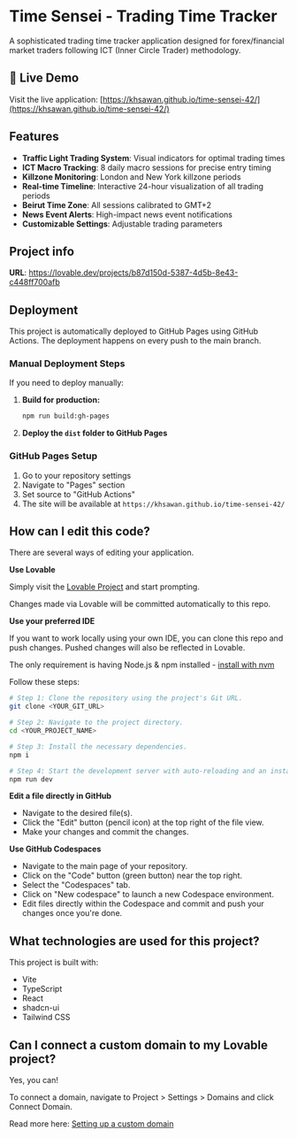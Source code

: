 # Time Sensei - Trading Time Tracker

A sophisticated trading time tracker application designed for forex/financial market traders following ICT (Inner Circle Trader) methodology.

## 🚀 Live Demo

Visit the live application: [https://khsawan.github.io/time-sensei-42/](https://khsawan.github.io/time-sensei-42/)

## Features

- **Traffic Light Trading System**: Visual indicators for optimal trading times
- **ICT Macro Tracking**: 8 daily macro sessions for precise entry timing  
- **Killzone Monitoring**: London and New York killzone periods
- **Real-time Timeline**: Interactive 24-hour visualization of all trading periods
- **Beirut Time Zone**: All sessions calibrated to GMT+2
- **News Event Alerts**: High-impact news event notifications
- **Customizable Settings**: Adjustable trading parameters

## Project info

**URL**: https://lovable.dev/projects/b87d150d-5387-4d5b-8e43-c448ff700afb

## Deployment

This project is automatically deployed to GitHub Pages using GitHub Actions. The deployment happens on every push to the main branch.

### Manual Deployment Steps

If you need to deploy manually:

1. **Build for production:**
   ```sh
   npm run build:gh-pages
   ```

2. **Deploy the `dist` folder to GitHub Pages**

### GitHub Pages Setup

1. Go to your repository settings
2. Navigate to "Pages" section  
3. Set source to "GitHub Actions"
4. The site will be available at `https://khsawan.github.io/time-sensei-42/`

## How can I edit this code?

There are several ways of editing your application.

**Use Lovable**

Simply visit the [Lovable Project](https://lovable.dev/projects/b87d150d-5387-4d5b-8e43-c448ff700afb) and start prompting.

Changes made via Lovable will be committed automatically to this repo.

**Use your preferred IDE**

If you want to work locally using your own IDE, you can clone this repo and push changes. Pushed changes will also be reflected in Lovable.

The only requirement is having Node.js & npm installed - [install with nvm](https://github.com/nvm-sh/nvm#installing-and-updating)

Follow these steps:

```sh
# Step 1: Clone the repository using the project's Git URL.
git clone <YOUR_GIT_URL>

# Step 2: Navigate to the project directory.
cd <YOUR_PROJECT_NAME>

# Step 3: Install the necessary dependencies.
npm i

# Step 4: Start the development server with auto-reloading and an instant preview.
npm run dev
```

**Edit a file directly in GitHub**

- Navigate to the desired file(s).
- Click the "Edit" button (pencil icon) at the top right of the file view.
- Make your changes and commit the changes.

**Use GitHub Codespaces**

- Navigate to the main page of your repository.
- Click on the "Code" button (green button) near the top right.
- Select the "Codespaces" tab.
- Click on "New codespace" to launch a new Codespace environment.
- Edit files directly within the Codespace and commit and push your changes once you're done.

## What technologies are used for this project?

This project is built with:

- Vite
- TypeScript
- React
- shadcn-ui
- Tailwind CSS

## Can I connect a custom domain to my Lovable project?

Yes, you can!

To connect a domain, navigate to Project > Settings > Domains and click Connect Domain.

Read more here: [Setting up a custom domain](https://docs.lovable.dev/features/custom-domain#custom-domain)
